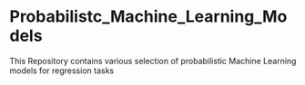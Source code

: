 # Probabilistc_Machine_Learning_Models
This Repository contains various selection of probabilistic Machine Learning models for regression tasks
